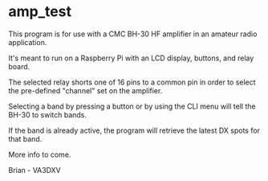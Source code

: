 # amp_test
This program is for use with a CMC BH-30 HF amplifier in an amateur radio application.

It's meant to run on a Raspberry Pi with an LCD display, buttons, and relay board.

The selected relay shorts one of 16 pins to a common pin in order to select the pre-defined "channel" set on the amplifier.

Selecting a band by pressing a button or by using the CLI menu will tell the BH-30 to switch bands.

If the band is already active, the program will retrieve the latest DX spots for that band.

More info to come.

Brian - VA3DXV
